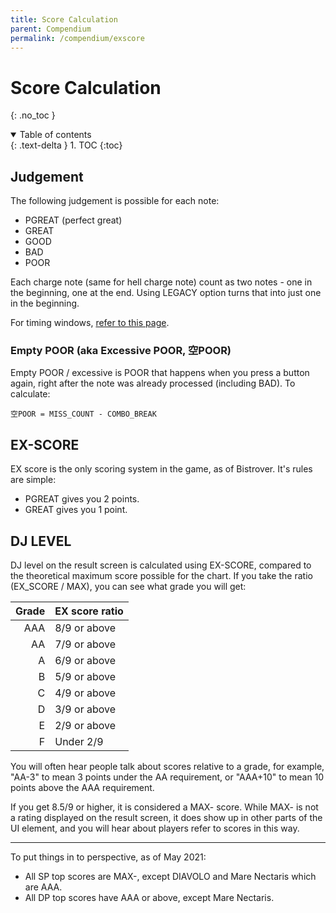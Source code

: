 ```yaml
---
title: Score Calculation
parent: Compendium
permalink: /compendium/exscore
---
```


# Score Calculation
{: .no_toc }

<details open markdown="block">
  <summary>
    Table of contents
  </summary>
  {: .text-delta }
1. TOC
{:toc}
</details>

## Judgement

The following judgement is possible for each note:

* PGREAT (perfect great)
* GREAT
* GOOD
* BAD
* POOR

Each charge note (same for hell charge note) count as two notes - one in the beginning, one at the end. Using LEGACY option turns that into just one in the beginning.

For timing windows, [refer to this page](/misc/iidx_lr2_beatoraja_diff).

### Empty POOR (aka Excessive POOR, 空POOR)

Empty POOR / excessive is POOR that happens when you press a button again, right after the note was already processed (including BAD). To calculate:

```
空POOR = MISS_COUNT - COMBO_BREAK
```

## EX-SCORE

EX score is the only scoring system in the game, as of Bistrover. It's rules are simple:

* PGREAT gives you 2 points.
* GREAT gives you 1 point.

## DJ LEVEL

DJ level on the result screen is calculated using EX-SCORE, compared to the theoretical maximum score possible for the chart. If you take the ratio (EX_SCORE / MAX), you can see what grade you will get:

| Grade | EX score ratio     |
| ----: | :----------------- |
|  AAA  | 8/9 or above       |
|  AA   | 7/9 or above       |
|  A    | 6/9 or above       |
|  B    | 5/9 or above       |
|  C    | 4/9 or above       |
|  D    | 3/9 or above       |
|  E    | 2/9 or above       |
|  F    | Under 2/9          |

You will often hear people talk about scores relative to a grade, for example, "AA-3" to mean 3 points under the AA requirement, or "AAA+10" to mean 10 points above the AAA requirement.

If you get 8.5/9 or higher, it is considered a MAX- score. While MAX- is not a rating displayed on the result screen, it does show up in other parts of the UI element, and you will hear about players refer to scores in this way.

---

To put things in to perspective, as of May 2021:

* All SP top scores are MAX-, except DIAVOLO and Mare Nectaris which are AAA.
* All DP top scores have AAA or above, except Mare Nectaris.
